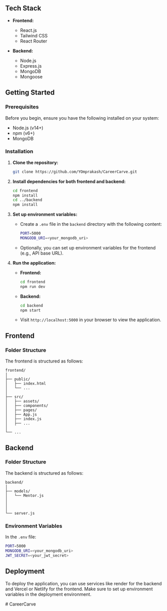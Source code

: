 
## Tech Stack

- **Frontend:**
  - React.js
  - Tailwind CSS
  - React Router

- **Backend:**
  - Node.js
  - Express.js
  - MongoDB
  - Mongoose

## Getting Started

### Prerequisites

Before you begin, ensure you have the following installed on your system:

- Node.js (v14+)
- npm (v6+)
- MongoDB

### Installation

1. **Clone the repository:**

   ```bash
   git clone https://github.com/YOmprakash/CareerCarve.git
   ```

2. **Install dependencies for both frontend and backend:**

   ```bash
   cd frontend
   npm install
   cd ../backend
   npm install
   ```

3. **Set up environment variables:**

   - Create a `.env` file in the `backend` directory with the following content:

     ```bash
     PORT=5000
     MONGODB_URI=<your_mongodb_uri>
     
     ```

   - Optionally, you can set up environment variables for the frontend (e.g., API base URL).

4. **Run the application:**

   - **Frontend:**

     ```bash
     cd frontend
     npm run dev
     ```

   - **Backend:**

     ```bash
     cd backend
     npm start
     ```

   - Visit `http://localhost:5000` in your browser to view the application.

## Frontend

### Folder Structure

The frontend is structured as follows:

```
frontend/
│
├── public/
│   ├── index.html
│   └── ...
│
├── src/
│   ├── assets/
│   ├── components/
│   ├── pages/
│   ├── App.js
│   ├── index.js
│   ├── ...
│
└── ...
```
## Backend

### Folder Structure

The backend is structured as follows:

```
backend/
│
├── models/
│   └── Mentor.js
│
│
│
└── server.js
```



### Environment Variables

In the `.env` file:

```bash
PORT=5000
MONGODB_URI=<your_mongodb_uri>
JWT_SECRET=<your_jwt_secret>
```

## Deployment

To deploy the application, you can use services like render for the backend and Vercel or Netlify for the frontend. Make sure to set up environment variables in the deployment environment.

#   C a r e e r C a r v e  
 